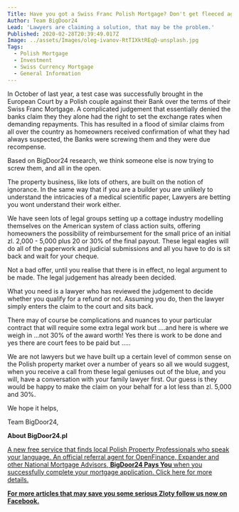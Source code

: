 ```yaml
---
Title: Have you got a Swiss Franc Polish Mortgage? Don't get fleeced again
Author: Team BigDoor24
Lead: 'Lawyers are claiming a solution, that may be the problem.'
Published: 2020-02-28T20:39:49.017Z
Image: ../assets/Images/oleg-ivanov-RtTIXktREqQ-unsplash.jpg
Tags:
  - Polish Mortgage
  - Investment
  - Swiss Currency Mortgage
  - General Information
---
```

In October of last year, a test case was successfully brought in the European Court by a Polish couple against their Bank over the terms of their Swiss Franc Mortgage. A complicated judgement that essentially denied the banks claim they they alone had the right to set the exchange rates when demanding repayments. This has resulted in a flood of similar claims from all over the country as homeowners received confirmation of what they had always suspected, the Banks were screwing them and they were due recompense.

Based on BigDoor24 research, we think someone else is now trying to screw them, and all in the open.

The property business, like lots of others, are built on the notion of ignorance. In the same way that if you are a builder you are unlikely to understand the intricacies of a medical scientific paper, Lawyers are betting you wont understand their work either.

We have seen lots of legal groups setting up a cottage industry modelling themselves on the American system of class action suits, offering homeowners the possibility of reimbursement for the small price of an initial zl. 2,000 - 5,000 plus 20 or 30% of the final payout. These legal eagles will do all of the paperwork and judicial submissions and all you have to do is sit back and wait for your cheque. 

Not a bad offer, until you realise that there is in effect, no legal argument to be made. The legal judgement has already been decided. 

What you need is a lawyer who has reviewed the judgement to decide whether you qualify for a refund or not. Assuming you do, then the lawyer simply enters the claim to the court and sits back. 

There may of course be complications and nuances to your particular contract that will require some extra legal work but ....and here is where we weigh in ...not 30% of the award worth! Yes there is work to be done and yes there are court fees to be paid but .....

We are not lawyers but we have built up a certain level of common sense on the Polish property market over a number of years so all we would suggest, when you receive a call from these legal geniuses out of the blue, and you will, have a conversation with your family lawyer first. Our guess is they would be happy to make the claim on your behalf for a lot less than zl. 5,000 and 30%.

We hope it helps,

Team BigDoor24,

**About BigDoor24.pl**

[A new free service that finds local Polish Property Professionals who speak your language. An official referral agent for OpenFinance, Expander and other National Mortgage Advisors, **BigDoor24 Pays You** when you successfully complete your mortgage application. Click here for more details.](https://bigdoor24.pl/)

**[For more articles that may save you some serious Zloty follow us now on Facebook.](https://www.facebook.com/bigdoor24/)**
